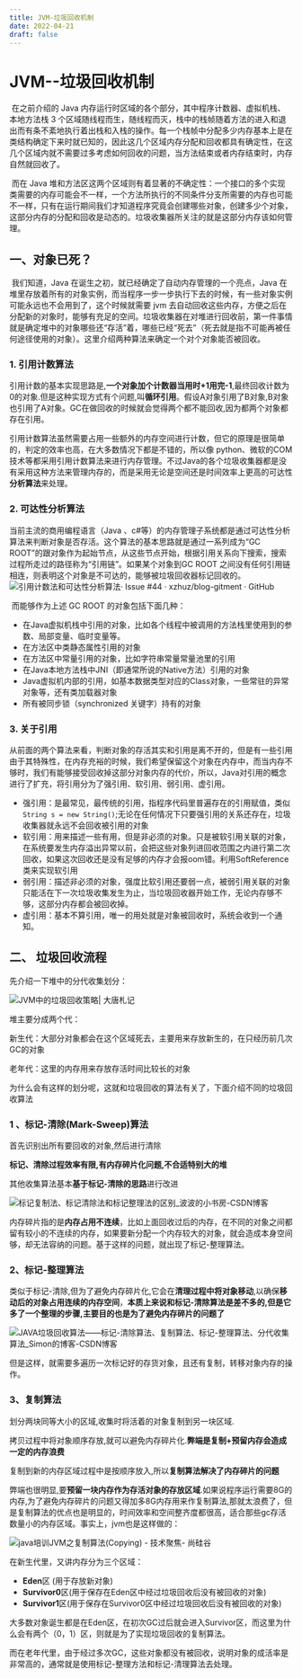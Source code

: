 ```yaml
---
title: JVM-垃圾回收机制
date: 2022-04-21
draft: false
---
```




# JVM--垃圾回收机制

​	在之前介绍的 Java 内存运行时区域的各个部分，其中程序计数器、虚拟机栈、本地方法栈 3 个区域随线程而生，随线程而灭，栈中的栈帧随着方法的进入和退出而有条不紊地执行着出栈和入栈的操作。每一个栈帧中分配多少内存基本上是在类结构确定下来时就已知的，因此这几个区域内存分配和回收都具有确定性，在这几个区域内就不需要过多考虑如何回收的问题，当方法结束或者内存结束时，内存自然就回收了。

​	而在 Java 堆和方法区这两个区域则有着显著的不确定性：一个接口的多个实现类需要的内存可能会不一样，一个方法所执行的不同条件分支所需要的内存也可能不一样，只有在运行期间我们才知道程序究竟会创建哪些对象，创建多少个对象，这部分内存的分配和回收是动态的。垃圾收集器所关注的就是这部分内存该如何管理。

## 一、对象已死？

​	我们知道，Java 在诞生之初，就已经确定了自动内存管理的一个亮点，Java 在堆里存放着所有的对象实例，而当程序一步一步执行下去的时候，有一些对象实例可能永远也不会用到了，这个时候就需要 jvm 去自动回收这些内存，方便之后在分配新的对象时，能够有充足的空间。垃圾收集器在对堆进行回收前，第一件事情就是确定堆中的对象哪些还“存活”着，哪些已经“死去”（死去就是指不可能再被任何途径使用的对象）。这里介绍两种算法来确定一个对个对象能否被回收。

### 1. 引用计数算法

引用计数的基本实现思路是,**一个对象加个计数器当用时+1用完-1**,最终回收计数为0的对象.但是这种实现方式有个问题,叫**循环引用**。假设A对象引用了B对象,B对象也引用了A对象。GC在做回收的时候就会觉得两个都不能回收,因为都两个对象都存在引用。

引用计数算法虽然需要占用一些额外的内存空间进行计数，但它的原理是很简单的，判定的效率也高，在大多数情况下都是不错的，所以像 python、微软的COM技术等都采用引用计数算法来进行内存管理。不过Java的各个垃圾收集器都是没有采用这种方法来管理内存的，而是采用无论是空间还是时间效率上更高的可达性**分析算法**来处理。

### 2. 可达性分析算法

当前主流的商用编程语言（Java 、c#等）的内存管理子系统都是通过可达性分析算法来判断对象是否存活。这个算法的基本思路就是通过一系列成为“GC ROOT”的跟对象作为起始节点，从这些节点开始，根据引用关系向下搜索，搜索过程所走过的路径称为“引用链”。如果某个对象到GC ROOT 之间没有任何引用链相连，则表明这个对象是不可达的，能够被垃圾回收器标记回收的。![引用计数法和可达性分析算法· Issue #44 · xzhuz/blog-gitment · GitHub](https://tva1.sinaimg.cn/large/008i3skNgy1gqyalgsspuj31380ny75i.jpg)

​	而能够作为上述 GC ROOT 的对象包括下面几种：

- 在Java虚拟机栈中引用的对象，比如各个线程中被调用的方法栈里使用到的参数、局部变量、临时变量等。
- 在方法区中类静态属性引用的对象
- 在方法区中常量引用的对象，比如字符串常量常量池里的引用
- 在Java本地方法栈中JNI（即通常所说的Native方法）引用的对象
- Java虚拟机内部的引用，如基本数据类型对应的Class对象，一些常驻的异常对象等，还有类加载器对象
- 所有被同步锁（synchronized 关键字）持有的对象

### 3. 关于引用

从前面的两个算法来看，判断对象的存活其实和引用是离不开的，但是有一些引用由于其特殊性，在内存充裕的时候，我们希望保留这个对象在内存中，而当内存不够时，我们有能够接受回收掉这部分对象内存的代价，所以，Java对引用的概念进行了扩充，将引用分为了强引用、软引用、弱引用、虚引用。

- 强引用：是最常见，最传统的引用，指程序代码里普遍存在的引用赋值，类似`String s = new String()`;无论在任何情况下只要强引用的关系还存在，垃圾收集器就永远不会回收被引用的对象
- 软引用：用来描述一些有用，但是非必须的对象。只是被软引用关联的对象，在系统要发生内存溢出异常以前，会把这些对象列进回收范围之内进行第二次回收，如果这次回收还是没有足够的内存才会报oom错。利用SoftReference类来实现软引用
- 弱引用：描述非必须的对象，强度比软引用还要弱一点，被弱引用关联的对象只能活在下一次垃圾收集发生为止，当垃圾回收器开始工作，无论内存够不够，这部分内存都会被回收掉。
- 虚引用：基本不算引用，唯一的用处就是对象被回收时，系统会收到一个通知。

## 二、 垃圾回收流程

先介绍一下堆中的分代收集划分：

![JVM中的垃圾回收策略| 大唐札记](https://tva1.sinaimg.cn/large/008i3skNgy1gqybrnbdb0j30e804lglw.jpg)

堆主要分成两个代：

新生代：大部分对象都会在这个区域死去，主要用来存放新生的，在只经历前几次GC的对象

老年代：这里的内存用来存放存活时间比较长的对象

为什么会有这样的划分呢，这就和垃圾回收的算法有关了，下面介绍不同的垃圾回收算法

### 1 、标记-清除(Mark-Sweep)算法

首先识别出所有要回收的对象,然后进行清除

**标记、清除过程效率有限,有内存碎片化问题,不合适特别大的堆**

其他收集算法基本**基于标记-清除的思路**进行改进

![标记复制法、标记清除法和标记整理法的区别_波波的小书房-CSDN博客](https://tva1.sinaimg.cn/large/008i3skNgy1gqybzgkreoj30k10fo3ys.jpg)

内存碎片指的是**内存占用不连续**，比如上面回收过后的内存，在不同的对象之间都留有较小的不连续的内存，如果要新分配一个内存较大的对象，就会造成本身空间够，却无法容纳的问题。基于这样的问题，就出现了标记-整理算法。

### 2、标记-整理算法

类似于标记-清除,但为了避免内存碎片化,它会在**清理过程中将对象移动**,以确保**移动后的对象占用连续的内存空间**，**本质上来说和标记-清除算法是差不多的,但是它多了一个整理的步骤,主要目的也是为了避免内存碎片的问题了**

![JAVA垃圾回收算法——标记-清除算法、复制算法、标记-整理算法、分代收集算法_Simon的博客-CSDN博客](https://tva1.sinaimg.cn/large/008i3skNgy1gqyc32q2wdj30xk0hgdg5.jpg)

但是这样，就需要多遍历一次标记好的存货对象，且还有复制，转移对象内存的操作。

### 3、复制算法

划分两块同等大小的区域,收集时将活着的对象复制到另一块区域.

拷贝过程中将对象顺序存放,就可以避免内存碎片化.**弊端是复制+预留内存会造成一定的内存浪费**

复制到新的内存区域过程中是按顺序放入,所以**复制算法解决了内存碎片的问题**

弊端也很明显,要**预留一块内存作为存活对象的存放区域**.如果说程序运行需要8G的内存,为了避免内存碎片的问题又得加多8G内存用来作复制算法,那就太浪费了，但是复制算法的优点也是明显的，时间效率和空间整齐度都很高，适合那些gc存活数量小的内存区域。事实上，jvm也是这样做的：

![java培训JVM之复制算法(Copying) - 技术聚焦- 尚硅谷](https://tva1.sinaimg.cn/large/008i3skNgy1gqycb4lif1j30e80aq0uc.jpg)

在新生代里，又讲内存分为三个区域：

- **Eden**区 (用于存放新对象)
- **Survivor0**区(用于保存在Eden区中经过垃圾回收后没有被回收的对象)
- **Survivor1**区(用于保存在Survivor0区中经过垃圾回收后没有被回收的对象)

大多数对象诞生都是在Eden区，在初次GC过后就会进入Survivor区，而这里为什么会有两个（0，1）区，则就是为了实现垃圾回收的复制算法。

而在老年代里，由于经过多次GC，这些对象都没有被回收，说明对象的成活率是非常高的，通常就是使用标记-整理方法和标记-清理算法去处理。
